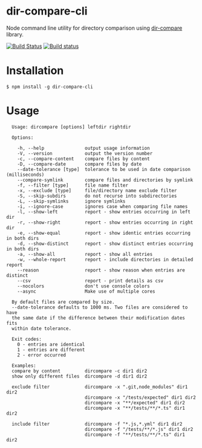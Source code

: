 dir-compare-cli
==========
Node command line utility for directory comparison using [dir-compare](https://github.com/gliviu/dir-compare) library.

[![Build Status](https://travis-ci.com/gliviu/dir-compare-cli.svg?branch=main)](https://travis-ci.com/gliviu/dir-compare-cli)
[![Build status](https://ci.appveyor.com/api/projects/status/8yylihr3naarrt39?svg=true)](https://ci.appveyor.com/project/gliviu/dir-compare-cli)

# Installation
```shell
$ npm install -g dir-compare-cli
```

# Usage
```
  Usage: dircompare [options] leftdir rightdir

  Options:

    -h, --help               output usage information
    -V, --version            output the version number
    -c, --compare-content    compare files by content
    -D, --compare-date       compare files by date
    --date-tolerance [type]  tolerance to be used in date comparison (milliseconds)
    --compare-symlink        compare files and directories by symlink
    -f, --filter [type]      file name filter
    -x, --exclude [type]     file/directory name exclude filter
    -S, --skip-subdirs       do not recurse into subdirectories
    -L, --skip-symlinks      ignore symlinks
    -i, --ignore-case        ignores case when comparing file names
    -l, --show-left          report - show entries occurring in left dir
    -r, --show-right         report - show entries occurring in right dir
    -e, --show-equal         report - show identic entries occurring in both dirs
    -d, --show-distinct      report - show distinct entries occurring in both dirs
    -a, --show-all           report - show all entries
    -w, --whole-report       report - include directories in detailed report
    --reason                 report - show reason when entries are distinct
    --csv                    report - print details as csv
    --nocolors               don't use console colors
    --async                  Make use of multiple cores

  By default files are compared by size.
  --date-tolerance defaults to 1000 ms. Two files are considered to have
  the same date if the difference between their modification dates fits
  within date tolerance.

  Exit codes:
    0 - entries are identical
    1 - entries are different
    2 - error occurred

  Examples:
  compare by content         dircompare -c dir1 dir2
  show only different files  dircompare -d dir1 dir2

  exclude filter             dircompare -x ".git,node_modules" dir1 dir2
                             dircompare -x "/tests/expected" dir1 dir2
                             dircompare -x "**/expected" dir1 dir2
                             dircompare -x "**/tests/**/*.ts" dir1 dir2
  
  include filter             dircompare -f "*.js,*.yml" dir1 dir2
                             dircompare -f "/tests/**/*.js" dir1 dir2
                             dircompare -f "**/tests/**/*.ts" dir1 dir2
```

